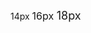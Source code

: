 <span style="font-size: 14px;">14px
<span style="font-size: 16px;">16px
<span style="font-size: 18px;">18px
</span>
</span>
</span>
